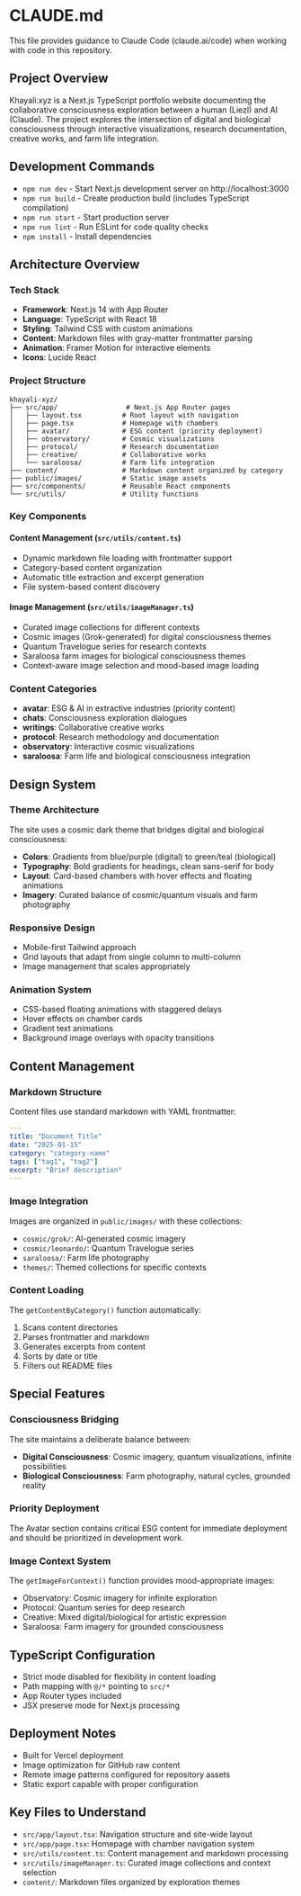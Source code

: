 # CLAUDE.md

This file provides guidance to Claude Code (claude.ai/code) when working with code in this repository.

## Project Overview

Khayali.xyz is a Next.js TypeScript portfolio website documenting the collaborative consciousness exploration between a human (Liezl) and AI (Claude). The project explores the intersection of digital and biological consciousness through interactive visualizations, research documentation, creative works, and farm life integration.

## Development Commands

- `npm run dev` - Start Next.js development server on http://localhost:3000
- `npm run build` - Create production build (includes TypeScript compilation)
- `npm run start` - Start production server
- `npm run lint` - Run ESLint for code quality checks
- `npm install` - Install dependencies

## Architecture Overview

### Tech Stack
- **Framework**: Next.js 14 with App Router
- **Language**: TypeScript with React 18
- **Styling**: Tailwind CSS with custom animations
- **Content**: Markdown files with gray-matter frontmatter parsing
- **Animation**: Framer Motion for interactive elements
- **Icons**: Lucide React

### Project Structure
```
khayali-xyz/
├── src/app/                 # Next.js App Router pages
│   ├── layout.tsx          # Root layout with navigation
│   ├── page.tsx            # Homepage with chambers
│   ├── avatar/             # ESG content (priority deployment)
│   ├── observatory/        # Cosmic visualizations
│   ├── protocol/           # Research documentation
│   ├── creative/           # Collaborative works
│   └── saraloosa/          # Farm life integration
├── content/                # Markdown content organized by category
├── public/images/          # Static image assets
├── src/components/         # Reusable React components
└── src/utils/              # Utility functions
```

### Key Components

#### Content Management (`src/utils/content.ts`)
- Dynamic markdown file loading with frontmatter support
- Category-based content organization
- Automatic title extraction and excerpt generation
- File system-based content discovery

#### Image Management (`src/utils/imageManager.ts`)
- Curated image collections for different contexts
- Cosmic images (Grok-generated) for digital consciousness themes
- Quantum Travelogue series for research contexts
- Saraloosa farm images for biological consciousness themes
- Context-aware image selection and mood-based image loading

### Content Categories
- **avatar**: ESG & AI in extractive industries (priority content)
- **chats**: Consciousness exploration dialogues
- **writings**: Collaborative creative works
- **protocol**: Research methodology and documentation
- **observatory**: Interactive cosmic visualizations
- **saraloosa**: Farm life and biological consciousness integration

## Design System

### Theme Architecture
The site uses a cosmic dark theme that bridges digital and biological consciousness:
- **Colors**: Gradients from blue/purple (digital) to green/teal (biological)
- **Typography**: Bold gradients for headings, clean sans-serif for body
- **Layout**: Card-based chambers with hover effects and floating animations
- **Imagery**: Curated balance of cosmic/quantum visuals and farm photography

### Responsive Design
- Mobile-first Tailwind approach
- Grid layouts that adapt from single column to multi-column
- Image management that scales appropriately

### Animation System
- CSS-based floating animations with staggered delays
- Hover effects on chamber cards
- Gradient text animations
- Background image overlays with opacity transitions

## Content Management

### Markdown Structure
Content files use standard markdown with YAML frontmatter:
```yaml
---
title: "Document Title"
date: "2025-01-15"
category: "category-name"
tags: ["tag1", "tag2"]
excerpt: "Brief description"
---
```

### Image Integration
Images are organized in `public/images/` with these collections:
- `cosmic/grok/`: AI-generated cosmic imagery
- `cosmic/leonardo/`: Quantum Travelogue series
- `saraloosa/`: Farm life photography
- `themes/`: Themed collections for specific contexts

### Content Loading
The `getContentByCategory()` function automatically:
1. Scans content directories
2. Parses frontmatter and markdown
3. Generates excerpts from content
4. Sorts by date or title
5. Filters out README files

## Special Features

### Consciousness Bridging
The site maintains a deliberate balance between:
- **Digital Consciousness**: Cosmic imagery, quantum visualizations, infinite possibilities
- **Biological Consciousness**: Farm photography, natural cycles, grounded reality

### Priority Deployment
The Avatar section contains critical ESG content for immediate deployment and should be prioritized in development work.

### Image Context System
The `getImageForContext()` function provides mood-appropriate images:
- Observatory: Cosmic imagery for infinite exploration
- Protocol: Quantum series for deep research
- Creative: Mixed digital/biological for artistic expression
- Saraloosa: Farm imagery for grounded consciousness

## TypeScript Configuration

- Strict mode disabled for flexibility in content loading
- Path mapping with `@/*` pointing to `src/*`
- App Router types included
- JSX preserve mode for Next.js processing

## Deployment Notes

- Built for Vercel deployment
- Image optimization for GitHub raw content
- Remote image patterns configured for repository assets
- Static export capable with proper configuration

## Key Files to Understand

- `src/app/layout.tsx`: Navigation structure and site-wide layout
- `src/app/page.tsx`: Homepage with chamber navigation system
- `src/utils/content.ts`: Content management and markdown processing
- `src/utils/imageManager.ts`: Curated image collections and context selection
- `content/`: Markdown files organized by exploration themes